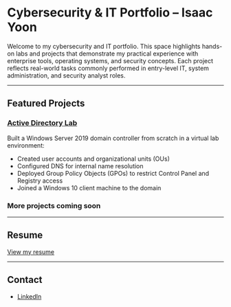 # Cybersecurity & IT Portfolio – Isaac Yoon

Welcome to my cybersecurity and IT portfolio. This space highlights hands-on labs and projects that demonstrate my practical experience with enterprise tools, operating systems, and security concepts. Each project reflects real-world tasks commonly performed in entry-level IT, system administration, and security analyst roles.

---

## Featured Projects

### [Active Directory Lab](./Active-Directory-Lab)
Built a Windows Server 2019 domain controller from scratch in a virtual lab environment:
- Created user accounts and organizational units (OUs)
- Configured DNS for internal name resolution
- Deployed Group Policy Objects (GPOs) to restrict Control Panel and Registry access
- Joined a Windows 10 client machine to the domain

### More projects coming soon

---

## Resume

[View my resume](./Resume.md)

---

## Contact

- [LinkedIn](https://www.linkedin.com/in/isaac-yoon52/)

